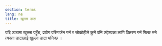 ```yaml
---
section: terms
lang: ne
title: खुल्ला डाटा
---
```


यदि डाटामा खुल्ला पहुँच, प्रयोग परिमार्जन गर्न र जोकोहीले कुनै पनि उद्देश्यका लागि वितरण गर्न मिल्छ भने  त्यस्ता डाटालाई खुल्ला डाटा भनिन्छ । 

